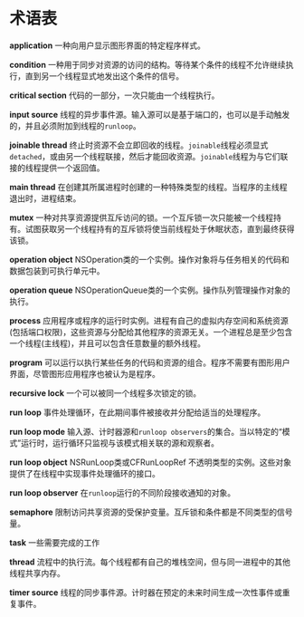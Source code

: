 # 术语表

**application**  一种向用户显示图形界面的特定程序样式。

**condition** 一种用于同步对资源的访问的结构。等待某个条件的线程不允许继续执行，直到另一个线程显式地发出这个条件的信号。

**critical section** 代码的一部分，一次只能由一个线程执行。

**input source** 线程的异步事件源。输入源可以是基于端口的，也可以是手动触发的，并且必须附加到线程的`runloop`。

**joinable thread** 终止时资源不会立即回收的线程。`joinable`线程必须显式`detached`，或由另一个线程联接，然后才能回收资源。`joinable`线程为与它们联接的线程提供一个返回值。

**main thread** 在创建其所属进程时创建的一种特殊类型的线程。当程序的主线程退出时，进程结束。

**mutex** 一种对共享资源提供互斥访问的锁。一个互斥锁一次只能被一个线程持有。试图获取另一个线程持有的互斥锁将使当前线程处于休眠状态，直到最终获得该锁。

**operation object** NSOperation类的一个实例。操作对象将与任务相关的代码和数据包装到可执行单元中。

**operation queue** NSOperationQueue类的一个实例。操作队列管理操作对象的执行。

**process** 应用程序或程序的运行时实例。进程有自己的虚拟内存空间和系统资源(包括端口权限)，这些资源与分配给其他程序的资源无关。一个进程总是至少包含一个线程(主线程)，并且可以包含任意数量的额外线程。

**program** 可以运行以执行某些任务的代码和资源的组合。程序不需要有图形用户界面，尽管图形应用程序也被认为是程序。

**recursive lock** 一个可以被同一个线程多次锁定的锁。

**run loop** 事件处理循环，在此期间事件被接收并分配给适当的处理程序。

**run loop mode** 输入源、计时器源和`runloop observers`的集合。当以特定的“模式”运行时，运行循环只监视与该模式相关联的源和观察者。

**run loop object** NSRunLoop类或CFRunLoopRef 不透明类型的实例。这些对象提供了在线程中实现事件处理循环的接口。

**run loop observer** 在`runloop`运行的不同阶段接收通知的对象。

**semaphore** 限制访问共享资源的受保护变量。互斥锁和条件都是不同类型的信号量。

**task** 一些需要完成的工作

**thread** 流程中的执行流。每个线程都有自己的堆栈空间，但与同一进程中的其他线程共享内存。

**timer source** 线程的同步事件源。计时器在预定的未来时间生成一次性事件或重复事件。